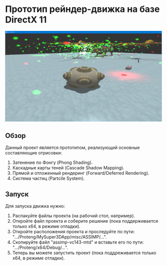 # Прототип рейндер-движка на базе DirectX 11


![Render Example](Textures/image.png)


## Обзор
Данный проект является прототипом, реализующий основные составляющие отрисовки:
1.  Затенение по Фонгу (Phong Shading).
2.  Каскадные карты теней (Cascade Shadow Mapping).
3.  Прямой и отложенный рендеринг (Forward/Deferred Rendering).
4.  Система частиц (Partcile System).


## Запуск
Для запуска движка нужно:
1.  Распакуйте файлы проекта (на рабочий стол, например).
2.  Откройте файл проекта и соберите решение (пока поддерживается только х64, в режиме отладки).
3.  Откройте расположения проекта и проследуйте по пути: ".../Proteng/MySuper3DApp/misc/ASSIMP/...".
4.  Скопируйте файл "assimp-vc143-mtd" и вставьте его по пути: ".../Proteng/x64/Debug/...".
5.  Теперь вы можете запустить проект (пока поддреживается только х64, в режиме отладки).
